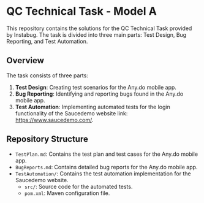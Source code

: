 # QC Technical Task - Model A


This repository contains the solutions for the QC Technical Task provided by Instabug. The task is divided into three main parts: Test Design, Bug Reporting, and Test Automation. 

## Overview

The task consists of three parts:

1. **Test Design**: Creating test scenarios for the Any.do mobile app.
2. **Bug Reporting**: Identifying and reporting bugs found in the Any.do mobile app.
3. **Test Automation**: Implementing automated tests for the login functionality of the Saucedemo website link: https://www.saucedemo.com/.

## Repository Structure

- `TestPlan.md`: Contains the test plan and test cases for the Any.do mobile app.
- `BugReports.md`: Contains detailed bug reports for the Any.do mobile app.
- `TestAutomation/`: Contains the test automation implementation for the Saucedemo website.
  - `src/`: Source code for the automated tests.
  - `pom.xml`: Maven configuration file.
